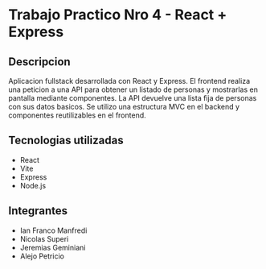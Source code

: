 # Trabajo Practico Nro 4 - React + Express

## Descripcion

Aplicacion fullstack desarrollada con React y Express. El frontend realiza una peticion a una API para obtener un listado de personas y mostrarlas en pantalla mediante componentes. La API devuelve una lista fija de personas con sus datos basicos. Se utilizo una estructura MVC en el backend y componentes reutilizables en el frontend.

## Tecnologias utilizadas

- React  
- Vite  
- Express  
- Node.js

## Integrantes

- Ian Franco Manfredi  
- Nicolas Superi  
- Jeremias Geminiani  
- Alejo Petricio